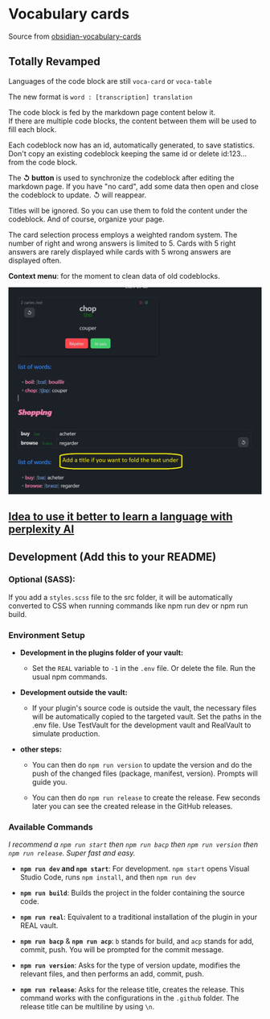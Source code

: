 # Vocabulary cards

Source from [obsidian-vocabulary-cards](https://github.com/meniam/obsidian-vocabulary-cards)  

## Totally Revamped
Languages of the code block are still `voca-card` or `voca-table` 
   
The new format is `word : [transcription] translation`  
  
The code block is fed by the markdown page content below it.   
If there are multiple code blocks, the content between them will be used to fill each block.  
  
Each codeblock now has an id, automatically generated, to save statistics. Don't copy an existing codeblock keeping the same id or delete id:123... from the code block.

The **↺ button** is used to synchronize the codeblock after editing the markdown page. If you have "no card", add some data then open and close the codeblock to update. ↺ will reappear.

Titles will be ignored. So you can use them to fold the content under the codeblock. And of course, organize your page.  

The card selection process employs a weighted random system. The number of right and wrong answers is limited to 5. Cards with 5 right answers are rarely displayed while cards with 5 wrong answers are displayed often.

**Context menu**: for the moment to clean data of old codeblocks.

![alt text](assets/example.jpg)

## [Idea to use it better to learn a language with perplexity AI](<assets/Idea to use it better to learn a language.md>)
  
## Development (Add this to your README)
  
### Optional (SASS):
If you add a `styles.scss` file to the src folder, it will be automatically converted to CSS when running commands like npm run dev or npm run build.   
  
### Environment Setup
  
- **Development in the plugins folder of your vault:**
  - Set the `REAL` variable to `-1` in the `.env` file. Or delete the file. Run the usual npm commands.

- **Development outside the vault:**
  - If your plugin's source code is outside the vault, the necessary files will be automatically copied to the targeted vault. Set the paths in the .env file. Use TestVault for the development vault and RealVault to simulate production.  
  
- **other steps:**   
  - You can then do `npm run version` to update the version and do the push of the changed files (package, manifest, version). Prompts will guide you.  
  
  - You can then do `npm run release` to create the release. Few seconds later you can see the created release in the GitHub releases.  

### Available Commands
  
*I recommend a `npm run start` then `npm run bacp` then `npm run version` then `npm run release`. Super fast and easy.*  
  
- **`npm run dev` and `npm start`**: For development. 
  `npm start` opens Visual Studio Code, runs `npm install`, and then `npm run dev`  
  
- **`npm run build`**: Builds the project in the folder containing the source code.  
  
- **`npm run real`**: Equivalent to a traditional installation of the plugin in your REAL vault.  
  
- **`npm run bacp`** & **`npm run acp`**: `b` stands for build, and `acp` stands for add, commit, push. You will be prompted for the commit message. 
  
- **`npm run version`**: Asks for the type of version update, modifies the relevant files, and then performs an add, commit, push.  
  
- **`npm run release`**: Asks for the release title, creates the release. This command works with the configurations in the `.github` folder. The release title can be multiline by using `\n`.
